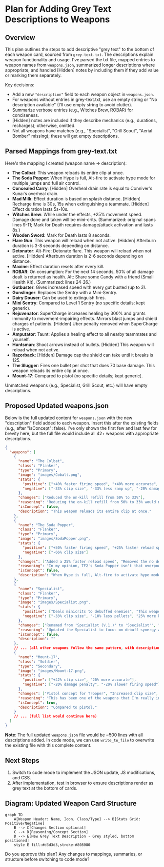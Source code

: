# Plan for Adding Grey Text Descriptions to Weapons

## Overview
This plan outlines the steps to add descriptive "grey text" to the bottom of each weapon card, sourced from `grey-text.txt`. The descriptions explain weapon functionality and usage. I've parsed the txt file, mapped entries to weapon names from `weapons.json`, summarized longer descriptions where appropriate, and handled [Hidden] notes by including them if they add value or marking them separately.

Key decisions:
- Add a new `"description"` field to each weapon object in `weapons.json`.
- For weapons without entries in grey-text.txt, use an empty string or "No description available" (I'll use empty string to avoid clutter).
- Summarize verbose entries (e.g., Witches Brew, ROBAR) for conciseness.
- [Hidden] notes are included if they describe mechanics (e.g., durations, recharges); otherwise, omitted.
- Not all weapons have matches (e.g., "Specialist", "Grill Scout", "Aerial Bomber" missing); these will get empty descriptions.

## Parsed Mappings from grey-text.txt
Here's the mapping I created (weapon name -> description):

- **The Colbat**: This weapon reloads its entire clip at once.
- **The Soda Popper**: When Hype is full, Alt-fire to activate hype mode for multiple jumps and full air control.
- **Concealed Carry**: [Hidden] Overheal drain rate is equal to Conniver's Kunai's overheal drain.
- **Mad Milk**: Effect duration is based on splash distance. [Hidden] Recharge time is 30s, 15s when extinguishing a teammate. [Hidden] Effect duration lasts 5s-10s.
- **Witches Brew**: While under the effects, +25% movement speed. Damage done and taken will be mini-crits. (Summarized: original spans lines 9-11; Mark for Death requires damage/attack activation and lasts 8s.)
- **Wooden Sword**: Mark for Death lasts 8 seconds.
- **Flare Gun**: This weapon will reload when not active. [Hidden] Afterburn duration is 3-8 seconds depending on distance.
- **Detonator**: Alt-Fire: Detonate flare. This weapon will reload when not active. [Hidden] Afterburn duration is 2-6 seconds depending on distance.
- **Maxine**: Effect duration resets after every kill.
- **ROBAR**: On consumption: For the next 14 seconds, 50% of all damage dealt is returned as health. Alt: Share some Candy with a friend (Small Health Kit). (Summarized: lines 24-26.)
- **Gutbuster**: Gives increased speed with every gut busted (up to 3).
- **Gunslinger**: Replaces the Sentry with a Mini-Sentry.
- **Dairy Douser**: Can be used to extinguish fires.
- **Mini Sentry**: Compared to Level 1 Sentry (no specific details; kept generic).
- **Rejuvenator**: SuperCharge increases healing by 300% and grants immunity to movement-impairing effects. Mirrors blast jumps and shield charges of patients. [Hidden] Uber penalty removed when SuperCharge is active.
- **Amputator**: Taunt: Applies a healing effect to all nearby teammates and yourself.
- **Huntsman**: Shoot arrows instead of bullets. [Hidden] This weapon will reload when not active.
- **Razorback**: [Hidden] Damage cap the shield can take until it breaks is 125.
- **The Slugger**: Fires one bullet per shot that does 70 base damage. This weapon reloads its entire clip at once.
- **Mount-17**: Compared to pistol (no specific details; kept generic).

Unmatched weapons (e.g., Specialist, Grill Scout, etc.) will have empty descriptions.

## Proposed Updated weapons.json
Below is the full updated content for `weapons.json` with the new "description" field added to each weapon. Insert this after the existing fields (e.g., after "isConcept": false). I've only shown the first few and last few for brevity here, but the full file would include all 42+ weapons with appropriate descriptions.

```json
{
  "weapons": [
    {
      "name": "The Colbat",
      "class": "Flanker",
      "type": "Primary",
      "image": "images/Cobalt.png",
      "stats": {
        "positive": ["+40% faster firing speed", "+40% more accurate", "On kill: 33% refill for all meters"],
        "negative": ["-33% clip size", "-33% less ramp up", "-20% damage penalty"]
      },
      "changes": ["Reduced the on-kill refill from 50% to 33%"],
      "reasoning": "Reducing the on-kill refill from 50% to 33% would make it so that it won't refill almost instantly within 2 kills. The Flanker would need to work his way up even more with 3 kills to refill it fully. Of course, this needs some playtesting to see if it's a reasonable nerf or not.",
      "isConcept": false,
      "description": "This weapon reloads its entire clip at once."
    },
    {
      "name": "The Soda Popper",
      "class": "Flanker",
      "type": "Primary",
      "image": "images/SodaPopper.png",
      "stats": {
        "positive": ["+50% faster firing speed", "+25% faster reload speed", "On Hit: Builds Hype"],
        "negative": ["-66% clip size"]
      },
      "changes": ["Added a 25% faster reload speed", "Removed the no double jump penalty", "Removed 50% faster reload speed when hype is active"],
      "reasoning": "In my opinion, TF2's Soda Popper isn't that overpowered, so the reason why TC2 removed it's reload speed bonus and gave it a no double jump downside is questionable at best. Like the Colbat, this needs some playtesting to see if I accidentally made this weapon stronger. Other than that, I buffed the Soda Popper.",
      "isConcept": false,
      "description": "When Hype is full, Alt-fire to activate hype mode for multiple jumps and full air control."
    },
    {
      "name": "Specialist",
      "class": "Flanker",
      "type": "Primary",
      "image": "images/Specialist.png",
      "stats": {
        "positive": ["Deals minicrits to debuffed enemies", "This weapon deploys 20% faster", "20% more accurate"],
        "negative": ["-33% clip size", "-10% less pellets", "25% more knockback vulnerability"]
      },
      "changes": ["Renamed from 'Specialist (V.1.)' to 'Specialist'", "Updated stats to new configuration focusing on debuff synergy and accuracy", "Removed previous support-oriented stats", "Added debuff minicrit capability", "Added faster deploy speed and accuracy bonuses", "Added clip size reduction, pellet reduction, and knockback vulnerability penalties"],
      "reasoning": "Updated the Specialist to focus on debuff synergy and precision rather than support capabilities, making it a more specialized combat weapon that rewards debuff application and quick deployment.",
      "isConcept": false,
      "description": ""
    },
    // ... (all other weapons follow the same pattern, with descriptions added where available)
    {
      "name": "Mount-17",
      "class": "Soldier",
      "type": "Secondary",
      "image": "images/Mount-17.png",
      "stats": {
        "positive": ["+42% clip size", "20% more accurate"],
        "negative": ["-20% damage penalty", "-20% slower firing speed"]
      },
      "changes": ["Pistol concept for Trooper", "Increased clip size", "Accuracy improvements"],
      "reasoning": "This has been one of the weapons that I'm really intrigued and interested in seeing. A Trooper pistol that's a sidegrade to your usual hitscan shotgun. It might be an underused/inoffensive concept and probably would have the same popularity as 50-AE where people do use it, it's just that some prefer MAC-10 more. Who knows.",
      "isConcept": true,
      "description": "Compared to pistol."
    }
    // ... (full list would continue here)
  ]
}
```

**Note**: The full updated `weapons.json` file would be ~500 lines with all descriptions added. In code mode, we can use `write_to_file` to overwrite the existing file with this complete content.

## Next Steps
1. Switch to code mode to implement the JSON update, JS modifications, and CSS.
2. After implementation, test in browser to ensure descriptions render as grey text at the bottom of cards.

## Diagram: Updated Weapon Card Structure
```mermaid
graph TD
    A[Weapon Header: Name, Icon, Class/Type] --> B[Stats Grid: Positive/Negative]
    B --> C[Changes Section optional]
    C --> D[Reasoning/Concept Section]
    D --> E[New Grey Text Description - Grey styled, bottom positioned]
    style E fill:#d3d3d3,stroke:#808080
```

Do you approve this plan? Any changes to mappings, summaries, or structure before switching to code mode?
